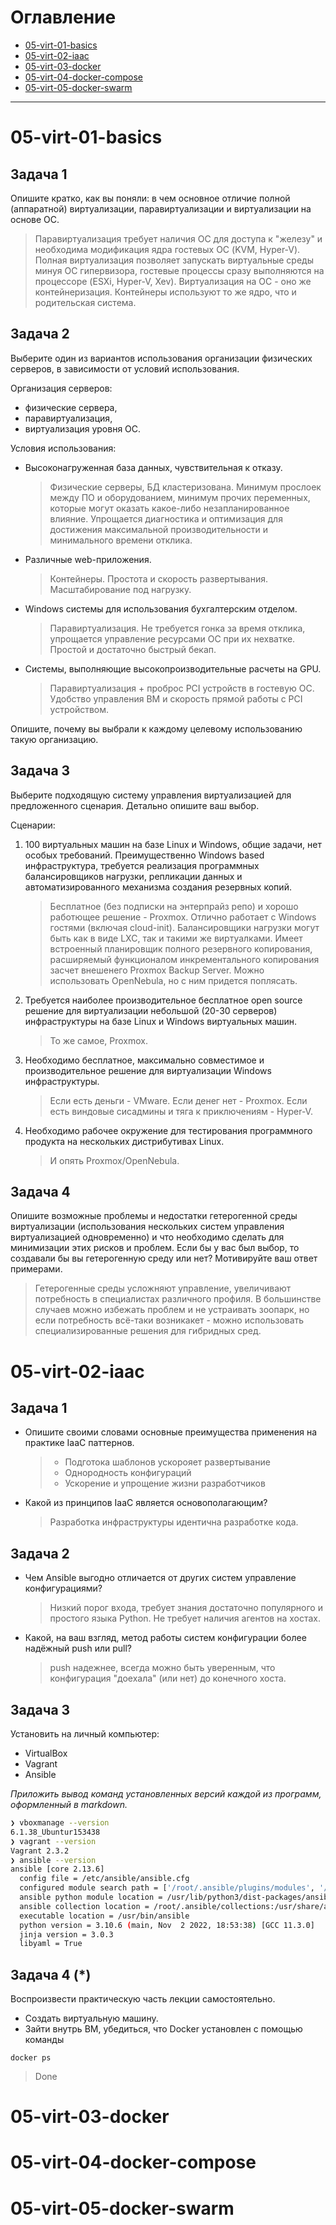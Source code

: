 # Оглавление
* [05-virt-01-basics](#05-virt-01-basics)
* [05-virt-02-iaac](#05-virt-02-iaac)
* [05-virt-03-docker](#05-virt-03-docker)
* [05-virt-04-docker-compose](#05-virt-04-docker-compose)
* [05-virt-05-docker-swarm](#05-virt-05-docker-swarm)
---

# 05-virt-01-basics

## Задача 1

Опишите кратко, как вы поняли: в чем основное отличие полной (аппаратной) виртуализации, паравиртуализации и виртуализации на основе ОС.

> Паравиртуализация требует наличия ОС для доступа к "железу" и необходима модификация ядра гостевых ОС (KVM, Hyper-V). Полная виртуализация позволяет запускать виртуальные среды минуя ОС гипервизора, гостевые процессы сразу выполняются на процессоре (ESXi, Hyper-V, Xev). Виртуализация на ОС - оно же контейнеризация. Контейнеры используют то же ядро, что и родительская система.

## Задача 2

Выберите один из вариантов использования организации физических серверов, в зависимости от условий использования.

Организация серверов:
- физические сервера,
- паравиртуализация,
- виртуализация уровня ОС.

Условия использования:
- Высоконагруженная база данных, чувствительная к отказу.
    > Физические серверы, БД кластеризована. Минимум прослоек между ПО и оборудованием, минимум прочих переменных, которые могут оказать какое-либо незапланированное влияние. Упрощается диагностика и оптимизация для достижения максимальной производительности и минимального времени отклика.
- Различные web-приложения.
    > Контейнеры. Простота и скорость развертывания. Масштабирование под нагрузку.
- Windows системы для использования бухгалтерским отделом.
    > Паравиртуализация. Не требуется гонка за время отклика, упрощается управление ресурсами ОС при их нехватке. Простой и достаточно быстрый бекап.
- Системы, выполняющие высокопроизводительные расчеты на GPU.
    > Паравиртуализация + проброс PCI устройств в гостевую ОС. Удобство управления ВМ и скорость прямой работы с PCI устройством.

Опишите, почему вы выбрали к каждому целевому использованию такую организацию.

## Задача 3

Выберите подходящую систему управления виртуализацией для предложенного сценария. Детально опишите ваш выбор.

Сценарии:

1. 100 виртуальных машин на базе Linux и Windows, общие задачи, нет особых требований. Преимущественно Windows based инфраструктура, требуется реализация программных балансировщиков нагрузки, репликации данных и автоматизированного механизма создания резервных копий.
    > Бесплатное (без подписки на энтерпрайз репо) и хорошо работющее решение - Proxmox. Отлично работает с Windows гостями (включая cloud-init). Балансировщики нагрузки могут быть как в виде LXC, так и такими же виртуалками. Имеет встроенный планировщик полного резервного копирования, расширяемый функционалом инкрементального копирования засчет внешенего Proxmox Backup Server. Можно использовать OpenNebula, но с ним придется поплясать.
2. Требуется наиболее производительное бесплатное open source решение для виртуализации небольшой (20-30 серверов) инфраструктуры на базе Linux и Windows виртуальных машин.
    > То же самое, Proxmox.
3. Необходимо бесплатное, максимально совместимое и производительное решение для виртуализации Windows инфраструктуры.
    > Если есть деньги - VMware. Если денег нет - Proxmox. Если есть виндовые сисадмины и тяга к приключениям - Hyper-V.
4. Необходимо рабочее окружение для тестирования программного продукта на нескольких дистрибутивах Linux.
    > И опять Proxmox/OpenNebula.

## Задача 4

Опишите возможные проблемы и недостатки гетерогенной среды виртуализации (использования нескольких систем управления виртуализацией одновременно) и что необходимо сделать для минимизации этих рисков и проблем. Если бы у вас был выбор, то создавали бы вы гетерогенную среду или нет? Мотивируйте ваш ответ примерами.

> Гетерогенные среды усложняют управление, увеличивают потребность в специалистах различного профиля. В большинстве случаев можно избежать проблем и не устраивать зоопарк, но если потребность всё-таки возникакет - можно использовать специализированные решения для гибридных сред.

# 05-virt-02-iaac

## Задача 1

- Опишите своими словами основные преимущества применения на практике IaaC паттернов.
    > - Подготока шаблонов ускорояет развертывание 
    > - Однородность конфигураций
    > - Ускорение и упрощение жизни разработчиков
- Какой из принципов IaaC является основополагающим?
    > Разработка инфраструктуры идентична разработке кода.

## Задача 2

- Чем Ansible выгодно отличается от других систем управление конфигурациями?
    > Низкий порог входа, требует знания достаточно популярного и простого языка Python. Не требует наличия агентов на хостах.
- Какой, на ваш взгляд, метод работы систем конфигурации более надёжный push или pull?
    > push надежнее, всегда можно быть уверенным, что конфигурация "доехала" (или нет) до конечного хоста.
    

## Задача 3

Установить на личный компьютер:

- VirtualBox
- Vagrant
- Ansible

*Приложить вывод команд установленных версий каждой из программ, оформленный в markdown.*

```bash
❯ vboxmanage --version
6.1.38_Ubuntur153438
❯ vagrant --version
Vagrant 2.3.2
❯ ansible --version
ansible [core 2.13.6]
  config file = /etc/ansible/ansible.cfg
  configured module search path = ['/root/.ansible/plugins/modules', '/usr/share/ansible/plugins/modules']
  ansible python module location = /usr/lib/python3/dist-packages/ansible
  ansible collection location = /root/.ansible/collections:/usr/share/ansible/collections
  executable location = /usr/bin/ansible
  python version = 3.10.6 (main, Nov  2 2022, 18:53:38) [GCC 11.3.0]
  jinja version = 3.0.3
  libyaml = True
```


## Задача 4 (*)

Воспроизвести практическую часть лекции самостоятельно.

- Создать виртуальную машину.
- Зайти внутрь ВМ, убедиться, что Docker установлен с помощью команды
```
docker ps
```
> Done

# 05-virt-03-docker

# 05-virt-04-docker-compose

# 05-virt-05-docker-swarm
